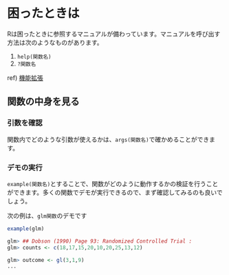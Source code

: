 # 困ったときは

Rは困ったときに参照するマニュアルが備わっています。マニュアルを呼び出す方法は次のようなものがあります。

1. `help(関数名)`
2. `?関数名`

ref) [機能拡張](packages.md)

## 関数の中身を見る

### 引数を確認

関数内でどのような引数が使えるかは、`args(関数名)`で確かめることができます。

### デモの実行

`example(関数名)`とすることで、関数がどのように動作するかの検証を行うことができます。多くの関数でデモが実行できるので、まず確認してみるのも良いでしょう。

次の例は、`glm関数`のデモです

```r
example(glm)

glm> ## Dobson (1990) Page 93: Randomized Controlled Trial :
glm> counts <- c(18,17,15,20,10,20,25,13,12)

glm> outcome <- gl(3,1,9)
...
```
